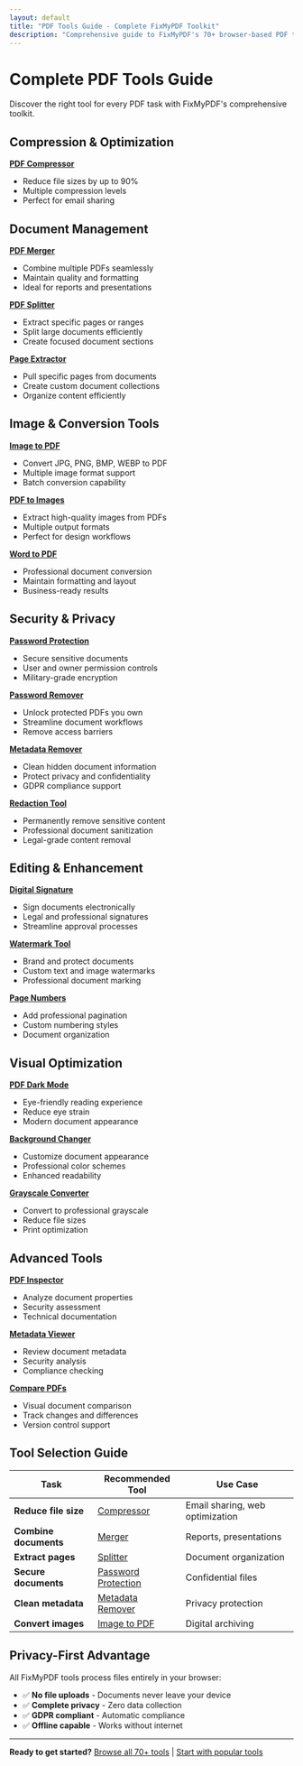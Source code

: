 ```yaml
---
layout: default
title: "PDF Tools Guide - Complete FixMyPDF Toolkit"
description: "Comprehensive guide to FixMyPDF's 70+ browser-based PDF tools. Learn which tool to use for every PDF task."
---
```


# Complete PDF Tools Guide

Discover the right tool for every PDF task with FixMyPDF's comprehensive toolkit.

## <i class="fas fa-compress-alt"></i> Compression & Optimization

**[PDF Compressor](https://fixmypdf.in/compressor.html)**
- Reduce file sizes by up to 90%
- Multiple compression levels
- Perfect for email sharing

## <i class="fas fa-file-alt"></i> Document Management

**[PDF Merger](https://fixmypdf.in/merge.html)**
- Combine multiple PDFs seamlessly
- Maintain quality and formatting
- Ideal for reports and presentations

**[PDF Splitter](https://fixmypdf.in/split.html)**
- Extract specific pages or ranges
- Split large documents efficiently
- Create focused document sections

**[Page Extractor](https://fixmypdf.in/extract-pages.html)**
- Pull specific pages from documents
- Create custom document collections
- Organize content efficiently

## <i class="fas fa-images"></i> Image & Conversion Tools

**[Image to PDF](https://fixmypdf.in/image-pdf.html)**
- Convert JPG, PNG, BMP, WEBP to PDF
- Multiple image format support
- Batch conversion capability

**[PDF to Images](https://fixmypdf.in/pdf-image.html)**
- Extract high-quality images from PDFs
- Multiple output formats
- Perfect for design workflows

**[Word to PDF](https://fixmypdf.in/word-to-pdf.html)**
- Professional document conversion
- Maintain formatting and layout
- Business-ready results

## <i class="fas fa-shield-alt"></i> Security & Privacy

**[Password Protection](https://fixmypdf.in/protect.html)**
- Secure sensitive documents
- User and owner permission controls
- Military-grade encryption

**[Password Remover](https://fixmypdf.in/remove-password.html)**
- Unlock protected PDFs you own
- Streamline document workflows
- Remove access barriers

**[Metadata Remover](https://fixmypdf.in/metadata-remover.html)**
- Clean hidden document information
- Protect privacy and confidentiality
- GDPR compliance support

**[Redaction Tool](https://fixmypdf.in/redact.html)**
- Permanently remove sensitive content
- Professional document sanitization
- Legal-grade content removal

## <i class="fas fa-edit"></i> Editing & Enhancement

**[Digital Signature](https://fixmypdf.in/pdf-sign.html)**
- Sign documents electronically
- Legal and professional signatures
- Streamline approval processes

**[Watermark Tool](https://fixmypdf.in/watermark-pdf.html)**
- Brand and protect documents
- Custom text and image watermarks
- Professional document marking

**[Page Numbers](https://fixmypdf.in/page-numbers.html)**
- Add professional pagination
- Custom numbering styles
- Document organization

## <i class="fas fa-palette"></i> Visual Optimization

**[PDF Dark Mode](https://fixmypdf.in/pdf-dark-mode.html)**
- Eye-friendly reading experience
- Reduce eye strain
- Modern document appearance

**[Background Changer](https://fixmypdf.in/background-color-pdf.html)**
- Customize document appearance
- Professional color schemes
- Enhanced readability

**[Grayscale Converter](https://fixmypdf.in/grayscale-pdf.html)**
- Convert to professional grayscale
- Reduce file sizes
- Print optimization

## <i class="fas fa-cogs"></i> Advanced Tools

**[PDF Inspector](https://fixmypdf.in/pdf-inspector.html)**
- Analyze document properties
- Security assessment
- Technical documentation

**[Metadata Viewer](https://fixmypdf.in/metadata-viewer.html)**
- Review document metadata
- Security analysis
- Compliance checking

**[Compare PDFs](https://fixmypdf.in/compare-pdf.html)**
- Visual document comparison
- Track changes and differences
- Version control support

## <i class="fas fa-chart-bar"></i> Tool Selection Guide

| Task | Recommended Tool | Use Case |
|------|------------------|----------|
| **Reduce file size** | [Compressor](https://fixmypdf.in/compressor.html) | Email sharing, web optimization |
| **Combine documents** | [Merger](https://fixmypdf.in/merge.html) | Reports, presentations |
| **Extract pages** | [Splitter](https://fixmypdf.in/split.html) | Document organization |
| **Secure documents** | [Password Protection](https://fixmypdf.in/protect.html) | Confidential files |
| **Clean metadata** | [Metadata Remover](https://fixmypdf.in/metadata-remover.html) | Privacy protection |
| **Convert images** | [Image to PDF](https://fixmypdf.in/image-pdf.html) | Digital archiving |

## <i class="fas fa-bullseye"></i> Privacy-First Advantage

All FixMyPDF tools process files entirely in your browser:
- ✅ **No file uploads** - Documents never leave your device
- ✅ **Complete privacy** - Zero data collection
- ✅ **GDPR compliant** - Automatic compliance
- ✅ **Offline capable** - Works without internet

---

**Ready to get started?**
[Browse all 70+ tools](https://fixmypdf.in) | [Start with popular tools](https://fixmypdf.in/compressor.html)
